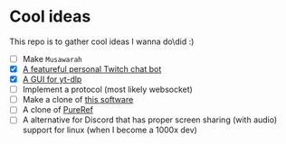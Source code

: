 # Cool ideas
This repo is to gather cool ideas I wanna do\did :)

- [ ] Make ``Musawarah``
- [x] [A featureful personal Twitch chat bot](https://github.com/BKSalman/sadmadbotlad)
- [x] [A GUI for yt-dlp](https://github.com/BKSalman/ytdlp-gui)
- [ ] Implement a protocol (most likely websocket)
- [ ] Make a clone of [this software](https://github.com/SebLague/Digital-Logic-Sim)
- [ ] A clone of [PureRef](https://www.pureref.com/)
- [ ] A alternative for Discord that has proper screen sharing (with audio) support for linux (when I become a 1000x dev)
